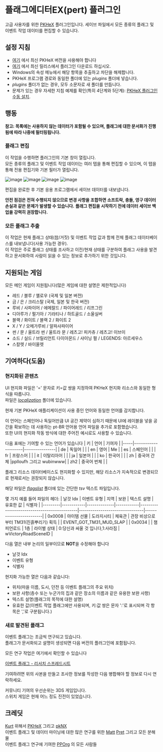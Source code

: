# 플래그에디터EX(pert) 플러그인
고급 사용자를 위한 [PKHeX](https://github.com/kwsch/PKHeX) 플러그인입니다.
세이브 파일에서 모든 종류의 플래그 및 이벤트 작업 데이터를 편집할 수 있습니다.

## 설정 지침
- [여기](https://projectpokemon.org/pkhex/) 에서 최신 PKHeX 버전을 사용해야 합니다
- [여기](https://github.com/fattard/FlagsEditorEXPlugin/releases/latest) 에서 최신 릴리스에서 플러그인 다운로드 하십시오.
- Windows의 속성 메뉴에서 해당 항목을 추출하고 차단을 해제합니다.
- PKHeX 프로그램 경로와 동일한 폴더에 있는 *plugins* 폴더에 넣습니다.
- *plugins* 폴더가 없는 경우, 모두 소문자로 새 폴더를 만듭니다.
- 문제가 있는 경우 자세한 지침 예제를 확인(특히 4단계와 5단계): [PKHeX 플러그인 수동 설치](https://github.com/architdate/PKHeX-Plugins/wiki/Installing-PKHeX-Plugins#manual-installation-or-installing-older-releases).

## 행동

**참고: 목록에는 사용하지 않는 데이터가 포함될 수 있으며, 플래그에 대한 문서화가 진행됨에 따라 나중에 필터링됩니다.**  

### 플래그 편집

이 작업을 수행하면 플러그인의 기본 창이 열립니다.  
모든 종류의 플래그 및 이벤트 작업 데이터는 여러 탭을 통해 편집할 수 있으며, 이 탭을 통해 전용 편집기와 기본 필터가 열립니다.  

![image](https://github.com/fattard/FlagsEditorEXPlugin/assets/1159052/bdc96090-d506-49b6-9c21-3283a999a0bf)
![image](https://github.com/fattard/FlagsEditorEXPlugin/assets/1159052/5d7ccace-e6de-4a54-9a08-f39d2458c1ee)
![image](https://github.com/fattard/FlagsEditorEXPlugin/assets/1159052/5aff3825-be2f-4f3d-aee2-489a599eb354)
![image](https://github.com/fattard/FlagsEditorEXPlugin/assets/1159052/640c5696-6939-4ba6-8d7a-23d40264bc68)

편집을 완료한 후 기본 응용 프로그램에서 세이브 데이터를 내보냅니다.

**안전 점검은 전혀 수행되지 않으므로 변경 사항을 조합하면 소프트락, 충돌, 영구 데이터 손실과 같은 문제가 발생할 수 있습니다.**
**플래그 편집을 시작하기 전에 데이터 세이브 백업을 강력히 권장합니다.**

### 모든 플래그 추출

이 작업은 현재 플래그 상태(참/거짓) 및 이벤트 작업 값과 함께 전체 플래그 데이터베이스를 내보냅니다(사용 가능한 경우).  
이 작업은 주로 플래그 상태를 조사하고 이전/현재 상태를 구분하여 플래그 사용을 발견하고 문서화하여 사람이 읽을 수 있는 정보로 추가하기 위한 것입니다.  

## 지원되는 게임
모든 메인 게임이 지원됩니다(많은 게임에 대한 설명은 제한적입니다)

- 레드 / 블루 / 옐로우 (국제 및 일본 버전)
- 금 / 은 / 크리스탈 (국제, 일본 및 한국 버전)
- 루비 / 사파이어 / 에메랄드 / 파이어레드 / 리프그린
- 디아루가 / 펄기아 / 기라티나 / 하트골드 / 소울실버
- 블랙 / 화이트 / 블랙 2 / 화이트 2
- X / Y / 오메가루비 / 알파사파이어
- 썬 / 문 / 울트라 썬 / 울트라 문 / 레츠고! 피카츄 / 레츠고! 이브이
- 소드 / 실드 / 브릴리언트 다이아몬드 / 샤이닝 펄 / LEGENDS: 아르세우스
- 스칼렛 / 바이올렛

## 기여하다(도움)

### 현지화된 콘텐츠

UI 현지화 파일은 '=' 문자로 키=값 쌍을 지정하여 PKHeX 현지화 리소스와 동일한 형식을 따릅니다.  
파일은 [_localization_](/localization) 폴더에 있습니다.

현재 기본 PKHeX 애플리케이션이 사용 중인 언어와 동일한 언어를 감지합니다.

이 언어는 스페인어나 독일어만큼 UI 공간 제약이 심하기 때문에 UI에 레이블을 넣을 공간을 확보하는 데 사용하는 pt-BR 언어용 언어 파일을 추가로 포함했습니다.  
또한 UI의 현지화 작동 방식에 대한 주어진 예시로도 사용할 수 있습니다.

다음 표에는 기여할 수 있는 언어가 있습니다
| 키  | 언어                 | 기여자   |
|-----|---------------------|----------------|
| de  | 독일어              |                |
| en  | 영어              | Me             |
| es  | 스페인어           |                |
| fr  | 프랑스어           |                |
| it  | 이탈리아어           |                |
| ja  | 일본어              |                |
| ko  | 한국어              |                |
| zh  | 중국어 간체       |pplloufh 그리고 wubinwww|
| zh2 | 중국어 번체       |                |

플래그 리소스 데이터베이스도 현지화할 수 있지만, 해당 리소스가 지속적으로 변경되므로 현재로서는 권장되지 않습니다.

해당 파일은 [_flagslist_](/flagslist) 폴더에 있는 간단한 _tsv_ 텍스트 파일입니다.

몇 가지 예를 들어 파일의 헤더:
| 날것 Idx | 이벤트 유형 | 지역        | 보완        | 텍스트 설명                                   | 유효한 값                        | 식별자                  |
|---------|------------|--------------|------------|----------------------------------------------|---------------------------------|-------------------------|
| 0x0008  | 아이템 선물  | 도라지시티   | 체육관     | 관장 비상으로부터 TM31(진흙뿌리기) 획득         |                                 | EVENT_GOT_TM31_MUD_SLAP |
| 0x0034  |             | 챔피언로드   | 1층        | 라이벌 상태                                  | 0:당신과 싸울 것 입니다,1:사라짐   | wVictoryRoadSceneID     |

다음 열은 내부 논리의 일부이므로 **NOT**을 수정해야 합니다
- 날것 Idx
- 이벤트 유형
- 식별자

현지화 가능한 열은 다음과 같습니다:
- 위치(마을 이름, 도시, 던전 등 이벤트 플래그의 주요 위치)
- 보완 사항(층수 또는 누군가의 집과 같은 장소의 이름과 같은 유용한 보완 사항)
- 텍스트 설명(플래그의 목적에 대한 설명)
- 유효한 값(이벤트 작업 플래그에만 사용되며, 키:값 쌍은 문자 ':'로 표시되며 각 항목은 ','로 구분됩니다.)

### 새로 발견된 플래그

이벤트 플래그는 조금씩 연구되고 있습니다.  
플래그가 문서화되고 설명이 생성되면 다음 버전의 플러그인에 포함됩니다.

모든 연구 작업은 여기에서 확인할 수 있습니다

[이벤트 플래그 - 리서치 스프레드시트](https://docs.google.com/spreadsheets/d/1PkY3AVafdOEqKiD_TzD4hTDRvf39ad-eI7e4JylyVII/copy)

기여하려면 위의 사본을 만들고 조사한 정보를 작성한 다음 병합해야 할 정보로 다시 연락하세요.

커뮤니티 기여의 우선순위는 3DS 게임입니다.  
스위치 게임은 현재 어느 정도 진전이 있었습니다.

## 크레딧

[Kurt](https://github.com/kwsch) 위해서 [PKHeX](https://github.com/kwsch/PKHeX) 그리고 [pkNX](https://github.com/kwsch/pkNX)  
이벤트 플래그 및 데이터 마이닝에 대한 많은 연구를 위한 [Matt](https://github.com/sora10pls)
[Pret](https://github.com/Pret) 그리고 모든 분해물  
이벤트 플래그 연구에 기여한 [PPOrg](https://projectpokemon.org) 의 모든 사람들
